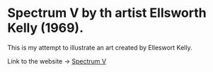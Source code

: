 # Spectrum V by th artist Ellsworth Kelly (1969).

This is my attempt to illustrate an art created by Elleswort Kelly.

Link to the website -> [Spectrum V](https://justhasanuknow.github.io/spectrum_v/)
